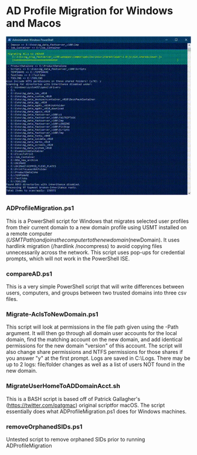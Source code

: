 # AD Profile Migration for Windows and Macos
![ScreenRecording](https://github.com/ToddCharlton/DomainMigration/blob/main/MigrationAnimation.gif)
### ADProfileMigration.ps1
This is a PowerShell script for Windows that migrates selected user profiles from their current domain to a new domain
profile using USMT installed on a remote computer ($USMTPath) and joins the computer to
the new domain ($newDomain).
It uses hardlink migration (/hardlink /nocompress) to avoid copying files unnecessarily
across the network.
This script uses pop-ups for credential prompts, which will not work in the PowerShell ISE.

### compareAD.ps1
This is a very simple PowerShell script that will write differences between users, computers,
and groups between two trusted domains into three csv files.

### Migrate-AclsToNewDomain.ps1
This script will look at permissions in the file path given using the
-Path argument. It will then go through all domain user accounts for
the local domain, find the matching account on the new domain,
and add identical permissions for the new domain "version" of this account.
The script will also change share permissions and NTFS permissions 
for those shares if you answer "y" at the first prompt.
Logs are saved in C:\Logs. There may be up to 2 logs: file/folder
changes as well as a list of users NOT found in the new domain.

### MigrateUserHomeToADDomainAcct.sh
This is a BASH script is based off of Patrick Gallagher's (https://twitter.com/patgmac) original scriptfor macOS.
The script essentially does what ADProfileMigration.ps1 does for Windows machines.

### removeOrphanedSIDs.ps1
Untested script to remove orphaned SIDs prior to running ADProfileMigration